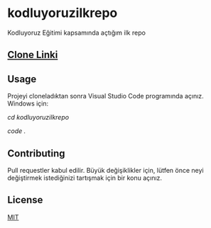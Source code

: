 # kodluyoruzilkrepo
Kodluyoruz Eğitimi kapsamında açtığım ilk repo
## [Clone Linki](https://github.com/hangunhudai92/kodluyoruzilkrepo.git)
## Usage
Projeyi cloneladıktan sonra Visual Studio Code programında açınız.
Windows için:

*cd kodluyoruzilkrepo*

*code .*
## Contributing
Pull requestler kabul edilir. Büyük değişiklikler için, lütfen önce neyi değiştirmek istediğinizi tartışmak için bir konu açınız.
## License
[MIT](https://choosealicense.com/licenses/mit/)

